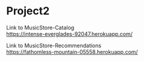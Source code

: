 # Project2

Link to MusicStore-Catalog \
  https://intense-everglades-92047.herokuapp.com/ 

Link to MusicStore-Recommendations \
  https://fathomless-mountain-05558.herokuapp.com/ 
